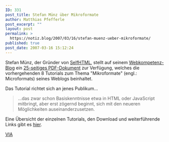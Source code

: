 ```yaml
---
ID: 331
post_title: Stefan Münz über Mikroformate
author: Matthias Pfefferle
post_excerpt: ""
layout: post
permalink: >
  https://notiz.blog/2007/03/16/stefan-muenz-ueber-mikroformate/
published: true
post_date: 2007-03-16 15:12:24
---
```

<!-- wp:paragraph -->
<p>Stefan Münz, der Gründer von <a href="http://de.selfhtml.org">SelfHTML</a>, stellt auf seinem <a href="http://webkompetenz.blogspot.com/">Webkompetenz-Blog</a> ein <a href="http://groups.google.com/group/webkompetenz/web/Mikroformate.pdf">25-seitiges PDF-Dokument</a> zur Verfügung, welches die vorhergehenden 8 Tutorials zum Thema "Mikroformate" (engl.: Microformats) seines Weblogs beinhaltet.</p>
<!-- /wp:paragraph -->

<!-- wp:paragraph -->
<p>Das Tutorial richtet sich an jenes Publikum...</p>
<!-- /wp:paragraph -->

<!-- wp:quote -->
<blockquote class="wp-block-quote">
	<p>...das zwar schon Basiskenntnisse etwa in HTML oder JavaScript mitbringt, aber erst zögernd beginnt, sich mit den neueren Möglichkeiten auseinanderzusetzen.
	</p>
</blockquote>
<!-- /wp:quote -->

<!-- wp:paragraph -->
<p>Eine Übersicht der einzelnen Tutorials, den Download und weiterführende Links gibt es <a href="http://webkompetenz.blogspot.com/search/label/Mikroformate">hier</a>.</p>
<!-- /wp:paragraph -->

<!-- wp:paragraph -->
<p><a href="http://aktuell.de.selfhtml.org/weblog/mikroformate-tutorial">VIA</a></p>
<!-- /wp:paragraph -->